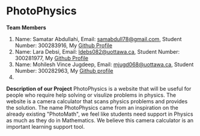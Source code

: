 # PhotoPhysics
**Team Members**
1. Name: Samatar Abdullahi, Email: samabdull78@gmail.com,  Student Number: 300283916, My [Github Profile](https://github.com/samabdull78)
2. Name: Lara Debsi, Email: ldebs082@uottawa.ca, Student Number: 300281977, My [Github Profile](https://github.com/LaraDebsi)
3. Name: Mohilesh Vince Jugdeep, Email: mjugd068@uottawa.ca, Student Number: 300282963, My [Github profile](https://github.com/MohileshVince)
4.

**Description of our Project**
PhotoPhysics is a website that will be useful for people who require help solving or visulize problems in physics. The website is a camera calculator that scans physics problems and provides the solution. The name PhotoPhysics came from an inspiration on the already existing "PhotoMath", we feel like students need support in Physics as much as they do in Mathematics. We believe this camera calculator is an important learning support tool.
